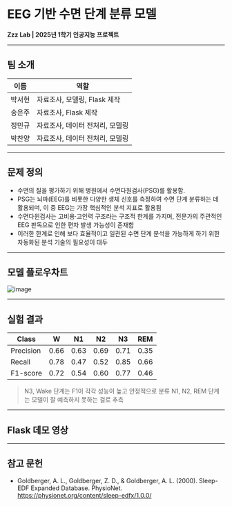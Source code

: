 # EEG 기반 수면 단계 분류 모델  
**Zzz Lab | 2025년 1학기 인공지능 프로젝트**

---

## 팀 소개 

| 이름   | 역할                              |
|--------|-----------------------------------|
| 박서현 | 자료조사, 모델링, Flask 제작       |
| 송은주 | 자료조사, Flask 제작               |
| 정민규 | 자료조사, 데이터 전처리, 모델링     |
| 박찬양 | 자료조사, 데이터 전처리, 모델링     |

---

## 문제 정의

- 수면의 질을 평가하기 위해 병원에서 수면다원검사(PSG)를 활용함.
- PSG는 뇌파(EEG)를 비롯한 다양한 생체 신호를 측정하여 수면 단계 분류하는 데 활용되며, 이 중 EEG는 가장 핵심적인 분석 지표로 활용됨
- 수면다윈검사는 고비용·고인력 구조라는 구조적 한계를 가지며, 전문가의 주관적인 EEG 판독으로 인한 편차 발생 가능성이 존재함
- 이러한 한계로 인해 보다 효율적이고 일관된 수면 단계 분석을 가능하게 하기 위한 자동화된 분석 기술의 필요성이 대두

---

## 모델 플로우차트

![image](https://github.com/user-attachments/assets/0f56f717-adfb-43a7-8438-47abc108f360)

---

## 실험 결과 

| Class     | W    | N1   | N2   | N3   | REM  |
|-----------|----- |----- |----- |----- |----- |
| Precision | 0.66 | 0.63 | 0.69 | 0.71 | 0.35 |
| Recall    | 0.78 | 0.47 | 0.52 | 0.85 | 0.66 |
| F1-score  | 0.72 | 0.54 | 0.60 | 0.77 | 0.46 |

> N3, Wake 단계는 F1이 각각 성능이 높고 안정적으로 분류 
> N1, N2, REM 단계는 모델이 잘 예측하지 못하는 걸로 추측

---

## Flask 데모 영상


---

## 참고 문헌 

- Goldberger, A. L., Goldberger, Z. D., & Goldberger, A. L. (2000). Sleep-EDF Expanded Database. PhysioNet. https://physionet.org/content/sleep-edfx/1.0.0/

